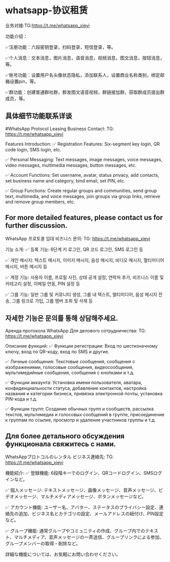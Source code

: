 # whatsapp-协议租赁

业务对接:TG:https://t.me/whatsapp_xieyi

功能介绍：

✅注册功能：六段密钥登录，扫码登录，短信登录，等。

✅个人消息：文本消息，图片消息，语音消息，视频消息，图文消息，按钮消息，等。

✅账号功能：设置用户名头像状态隐私，添加联系人，设置商业名称类别，绑定邮箱设置pin，等。

✅群功能：创建普通群社群，群发图文语音视频，群链接加群，获取群成员提出群成员，等。

具体细节功能联系详谈
----------------------------------------------------------------------------------
#WhatsApp Protocol Leasing
Business Contact: TG: https://t.me/whatsapp_xieyi

Features Introduction:
✅ Registration Features: Six-segment key login, QR code login, SMS login, etc.

✅ Personal Messaging: Text messages, image messages, voice messages, video messages, multimedia messages, button messages, etc.

✅ Account Functions: Set username, avatar, status privacy, add contacts, set business name and category, bind email, set PIN, etc.

✅ Group Functions: Create regular groups and communities, send group text, multimedia, and voice messages, join groups via group links, retrieve and remove group members, etc.

For more detailed features, please contact us for further discussion.
----------------------------------------------------------------------------------
WhatsApp 프로토콜 임대
비즈니스 문의: TG: https://t.me/whatsapp_xieyi

기능 소개:
✅ 등록 기능: 6단계 키 로그인, QR 코드 로그인, SMS 로그인 등

✅ 개인 메시지: 텍스트 메시지, 이미지 메시지, 음성 메시지, 비디오 메시지, 멀티미디어 메시지, 버튼 메시지 등

✅ 계정 기능: 사용자 이름, 프로필 사진, 상태 공개 설정, 연락처 추가, 비즈니스 이름 및 카테고리 설정, 이메일 연동, PIN 설정 등

✅ 그룹 기능: 일반 그룹 및 커뮤니티 생성, 그룹 내 텍스트, 멀티미디어, 음성 메시지 전송, 그룹 링크로 가입, 그룹 멤버 조회 및 삭제 등

자세한 기능은 문의를 통해 상담해주세요.
----------------------------------------------------------------------------------
Аренда протокола WhatsApp
Для делового сотрудничества: TG: https://t.me/whatsapp_xieyi

Описание функций:
✅ Функции регистрации: Вход по шестизначному ключу, вход по QR-коду, вход по SMS и другие.

✅ Личные сообщения: Текстовые сообщения, сообщения с изображениями, голосовые сообщения, видеосообщения, мультимедийные сообщения, сообщения с кнопками и т.д.

✅ Функции аккаунта: Установка имени пользователя, аватара, конфиденциальности статуса, добавление контактов, настройка названия и категории бизнеса, привязка электронной почты, установка PIN-кода и т.д.

✅ Функции групп: Создание обычных групп и сообществ, рассылка текстов, мультимедиа и голосовых сообщений в группе, присоединение к группам по ссылке, просмотр и удаление участников группы и т.д.

Для более детального обсуждения функционала свяжитесь с нами.
----------------------------------------------------------------------------------
WhatsAppプロトコルのレンタル
ビジネス連絡先: TG: https://t.me/whatsapp_xieyi

機能紹介:
✅ 登録機能: 6段階キーでのログイン、QRコードログイン、SMSログインなど。

✅ 個人メッセージ: テキストメッセージ、画像メッセージ、音声メッセージ、ビデオメッセージ、マルチメディアメッセージ、ボタンメッセージなど。

✅ アカウント機能: ユーザー名、アバター、ステータスのプライバシー設定、連絡先の追加、ビジネス名とカテゴリの設定、メールアドレスの紐付け、PIN設定など。

✅ グループ機能: 通常グループやコミュニティの作成、グループ内でのテキスト、マルチメディア、音声メッセージの一斉送信、グループリンクによる参加、グループメンバーの取得・削除など。

詳細な機能については、お気軽にお問い合わせください。


